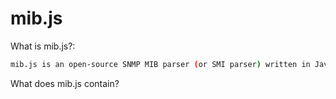 mib.js
======

What is mib.js?:
```bash
mib.js is an open-source SNMP MIB parser (or SMI parser) written in JavaScript. It can be used to read SNMP MIB files as well as simple ASN.1 files. mib.js is distributed as a JavaScript library to make it possible to include it in your applications. You can think of it as a Javascript version of [Mibble](http://www.mibble.org/).
```
What does mib.js contain?
